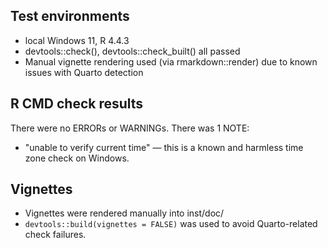 ## Test environments
* local Windows 11, R 4.4.3
* devtools::check(), devtools::check_built() all passed
* Manual vignette rendering used (via rmarkdown::render) due to known issues with Quarto detection

## R CMD check results
There were no ERRORs or WARNINGs.
There was 1 NOTE:
* "unable to verify current time" — this is a known and harmless time zone check on Windows.

## Vignettes
* Vignettes were rendered manually into inst/doc/
* `devtools::build(vignettes = FALSE)` was used to avoid Quarto-related check failures.
